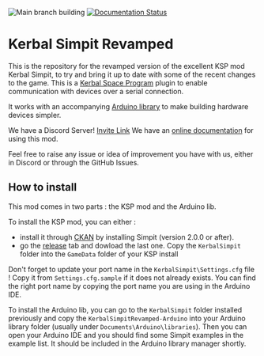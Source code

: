 ![Main branch building](https://github.com/Simpit-team/KerbalSimpitRevamped-Arduino/actions/workflows/cy-arduino.yml/badge.svg?branch=develop)
[![Documentation Status](https://readthedocs.org/projects/kerbalsimpitrevamped-arduino/badge/?version=latest)](https://kerbalsimpitrevamped-arduino.readthedocs.io/en/latest/?badge=latest)

# Kerbal Simpit Revamped

This is the repository for the revamped version of the excellent KSP mod Kerbal Simpit, to try and bring it up to date with some of the recent changes to the game. This is a [Kerbal Space Program](https://kerbalspaceprogram.com/) plugin to enable communication with devices over a serial connection.

It works with an accompanying [Arduino library](https://github.com/Simpit-team/KerbalSimpitRevamped-Arduino) to make building hardware devices simpler.

We have a Discord Server! [Invite Link](https://discord.gg/ZwcPdNcaRN)
We have an [online documentation](https://kerbalsimpitrevamped-arduino.readthedocs.io) for using this mod.

Feel free to raise any issue or idea of improvement you have with us, either in Discord or through the GitHub Issues.

## How to install

This mod comes in two parts : the KSP mod and the Arduino lib.

To install the KSP mod, you can either :
 - install it through [CKAN](https://github.com/KSP-CKAN/CKAN) by installing Simpit (version 2.0.0 or after).
 - go the [release](https://github.com/Simpit-team/KerbalSimpitRevamped/releases) tab and dowload the last one. Copy the `KerbalSimpit` folder into the `GameData` folder of your KSP install

Don't forget to update your port name in the `KerbalSimpit\Settings.cfg` file ! Copy it from `Settings.cfg.sample` if it does not already exists. You can find the right port name by copying the port name you are using in the Arduino IDE.

To install the Arduino lib, you can go to the `KerbalSimpit` folder installed previously and copy the `KerbalSimpitRevamped-Arduino` into your Arduino library folder (usually under `Documents\Arduino\libraries`). Then you can open your Arduino IDE and you should find some Simpit examples in the example list. It should be included in the Arduino library manager shortly.


